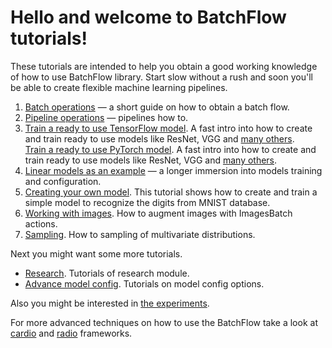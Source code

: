 # Hello and welcome to BatchFlow tutorials!

These tutorials are intended to help you obtain a good working knowledge of how to use BatchFlow library. Start slow without a rush and soon you'll be able to create flexible machine learning pipelines.

1. [Batch operations](./01_batch_operations.ipynb) — a short guide on how to obtain a batch flow.
2. [Pipeline operations](./02_pipeline_operations.ipynb) — pipelines how to.
3. [Train a ready to use TensorFlow model](./03_ready_to_use_model_tf.ipynb).
A fast intro into how to create and train ready to use models like ResNet, VGG and [many others](https://analysiscenter.github.io/batchflow/intro/model_zoo_tf.html).<br />
   [Train a ready to use PyTorch model](./03_ready_to_use_model_torch.ipynb).
A fast intro into how to create and train ready to use models like ResNet, VGG and [many others](https://analysiscenter.github.io/batchflow/intro/model_zoo_torch.html).
4. [Linear models as an example](./04_linear_models_example.ipynb) — a longer immersion into models training and configuration.
5. [Creating your own model](./05_creating_CNN.ipynb). This tutorial shows how to create and train a simple model to recognize the digits from MNIST database.
6. [Working with images](./06_image_augmentation.ipynb). How to augment images with ImagesBatch actions.
7. [Sampling](./07_sampler.ipynb). How to sampling of multivariate distributions.

Next you might want some more tutorials.

* [Research](./research). Tutorials of research module.
* [Advance model config](./advance_model_config). Tutorials on model config options.

Also you might be interested in [the experiments](./../experiments/experiments.ipynb).

For more advanced techniques on how to use the BatchFlow take a look at [cardio](https://github.com/analysiscenter/cardio/blob/master/tutorials) and [radio](https://github.com/analysiscenter/radio/blob/master/tutorials) frameworks.
